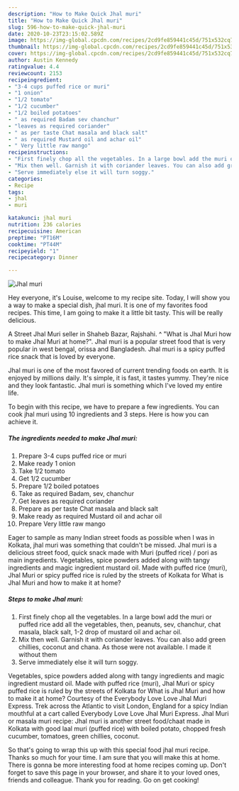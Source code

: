 ```yaml
---
description: "How to Make Quick Jhal muri"
title: "How to Make Quick Jhal muri"
slug: 596-how-to-make-quick-jhal-muri
date: 2020-10-23T23:15:02.589Z
image: https://img-global.cpcdn.com/recipes/2cd9fe859441c45d/751x532cq70/jhal-muri-recipe-main-photo.jpg
thumbnail: https://img-global.cpcdn.com/recipes/2cd9fe859441c45d/751x532cq70/jhal-muri-recipe-main-photo.jpg
cover: https://img-global.cpcdn.com/recipes/2cd9fe859441c45d/751x532cq70/jhal-muri-recipe-main-photo.jpg
author: Austin Kennedy
ratingvalue: 4.4
reviewcount: 2153
recipeingredient:
- "3-4 cups puffed rice or muri"
- "1 onion"
- "1/2 tomato"
- "1/2 cucumber"
- "1/2 boiled potatoes"
- " as required Badam sev chanchur"
- "leaves as required coriander"
- " as per taste Chat masala and black salt"
- " as required Mustard oil and achar oil"
- " Very little raw mango"
recipeinstructions:
- "First finely chop all the vegetables. In a large bowl add the muri or puffed rice add all the vegetables, then, peanuts, sev, chanchur, chat masala, black salt, 1-2 drop of mustard oil and achar oil."
- "Mix then well. Garnish it with coriander leaves. You can also add green chillies, coconut and chana. As those were not available. I made it without them"
- "Serve immediately else it will turn soggy."
categories:
- Recipe
tags:
- jhal
- muri

katakunci: jhal muri 
nutrition: 236 calories
recipecuisine: American
preptime: "PT16M"
cooktime: "PT44M"
recipeyield: "1"
recipecategory: Dinner

---
```



![Jhal muri](https://img-global.cpcdn.com/recipes/2cd9fe859441c45d/751x532cq70/jhal-muri-recipe-main-photo.jpg)

Hey everyone, it's Louise, welcome to my recipe site. Today, I will show you a way to make a special dish, jhal muri. It is one of my favorites food recipes. This time, I am going to make it a little bit tasty. This will be really delicious.

A Street Jhal Muri seller in Shaheb Bazar, Rajshahi. ^ &#34;What is Jhal Muri how to make Jhal Muri at home?&#34;. Jhal muri is a popular street food that is very popular in west bengal, orissa and Bangladesh. Jhal muri is a spicy puffed rice snack that is loved by everyone.

Jhal muri is one of the most favored of current trending foods on earth. It is enjoyed by millions daily. It's simple, it is fast, it tastes yummy. They're nice and they look fantastic. Jhal muri is something which I've loved my entire life.


To begin with this recipe, we have to prepare a few ingredients. You can cook jhal muri using 10 ingredients and 3 steps. Here is how you can achieve it.

<!--inarticleads1-->

##### The ingredients needed to make Jhal muri:

1. Prepare 3-4 cups puffed rice or muri
1. Make ready 1 onion
1. Take 1/2 tomato
1. Get 1/2 cucumber
1. Prepare 1/2 boiled potatoes
1. Take  as required Badam, sev, chanchur
1. Get leaves as required coriander
1. Prepare  as per taste Chat masala and black salt
1. Make ready  as required Mustard oil and achar oil
1. Prepare  Very little raw mango


Eager to sample as many Indian street foods as possible when I was in Kolkata, jhal muri was something that couldn&#39;t be missed. Jhal muri is a delicious street food, quick snack made with Muri (puffed rice) / pori as main ingredients. Vegetables, spice powders added along with tangy ingredients and magic ingredient mustard oil. Made with puffed rice (muri), Jhal Muri or spicy puffed rice is ruled by the streets of Kolkata for What is Jhal Muri and how to make it at home? 

<!--inarticleads2-->

##### Steps to make Jhal muri:

1. First finely chop all the vegetables. In a large bowl add the muri or puffed rice add all the vegetables, then, peanuts, sev, chanchur, chat masala, black salt, 1-2 drop of mustard oil and achar oil.
1. Mix then well. Garnish it with coriander leaves. You can also add green chillies, coconut and chana. As those were not available. I made it without them
1. Serve immediately else it will turn soggy.


Vegetables, spice powders added along with tangy ingredients and magic ingredient mustard oil. Made with puffed rice (muri), Jhal Muri or spicy puffed rice is ruled by the streets of Kolkata for What is Jhal Muri and how to make it at home? Courtesy of the Everybody Love Love Jhal Muri Express. Trek across the Atlantic to visit London, England for a spicy Indian mouthful at a cart called Everybody Love Love Jhal Muri Express. Jhal Muri or masala muri recipe: Jhal muri is another street food/chaat made in Kolkata with good laal muri (puffed rice) with boiled potato, chopped fresh cucumber, tomatoes, green chillies, coconut. 

So that's going to wrap this up with this special food jhal muri recipe. Thanks so much for your time. I am sure that you will make this at home. There is gonna be more interesting food at home recipes coming up. Don't forget to save this page in your browser, and share it to your loved ones, friends and colleague. Thank you for reading. Go on get cooking!
